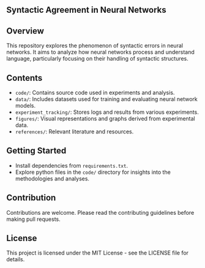 Syntactic Agreement in Neural Networks
--------------------------------------
## Overview
This repository explores the phenomenon of syntactic errors in neural networks. It aims to analyze how neural networks process and understand language, particularly focusing on their handling of syntactic structures.

## Contents
- `code/`: Contains source code used in experiments and analysis.
- `data/`: Includes datasets used for training and evaluating neural network models.
- `experiment_tracking/`: Stores logs and results from various experiments.
- `figures/`: Visual representations and graphs derived from experimental data.
- `references/`: Relevant literature and resources.

## Getting Started
- Install dependencies from `requirements.txt`.
- Explore python files in the `code/` directory for insights into the methodologies and analyses.

## Contribution
Contributions are welcome. Please read the contributing guidelines before making pull requests.

## License
This project is licensed under the MIT License - see the LICENSE file for details.



